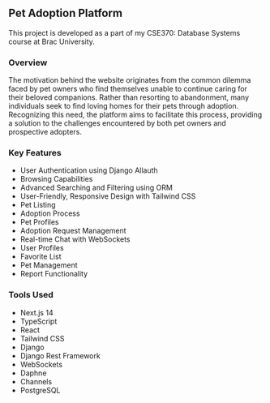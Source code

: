 ## Pet Adoption Platform

This project is developed as a part of my CSE370: Database Systems course at Brac University.


### Overview

The motivation behind the website originates from the common dilemma faced by pet owners who find themselves unable to continue caring for their beloved companions. Rather than resorting to abandonment, many individuals seek to find loving homes for their pets through adoption. Recognizing this need, the platform aims to facilitate this process, providing a solution to the challenges encountered by both pet owners and prospective adopters.


### Key Features

- User Authentication using Django Allauth
- Browsing Capabilities
- Advanced Searching and Filtering using ORM
- User-Friendly, Responsive Design with Tailwind CSS
- Pet Listing
- Adoption Process
- Pet Profiles
- Adoption Request Management
- Real-time Chat with WebSockets
- User Profiles
- Favorite List
- Pet Management
- Report Functionality


### Tools Used

- Next.js 14
- TypeScript
- React
- Tailwind CSS
- Django
- Django Rest Framework
- WebSockets
- Daphne
- Channels
- PostgreSQL
 

